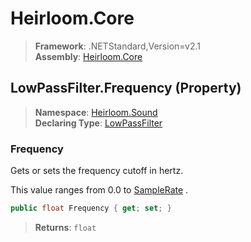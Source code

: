 # Heirloom.Core

> **Framework**: .NETStandard,Version=v2.1  
> **Assembly**: [Heirloom.Core][0]

## LowPassFilter.Frequency (Property)

> **Namespace**: [Heirloom.Sound][0]  
> **Declaring Type**: [LowPassFilter][1]

### Frequency

Gets or sets the frequency cutoff in hertz.

This value ranges from 0.0 to [SampleRate][2] .

```cs
public float Frequency { get; set; }
```

> **Returns**: `float`

[0]: ../../../Heirloom.Core.md
[1]: ../LowPassFilter.md
[2]: ../AudioAdapter/SampleRate.md
